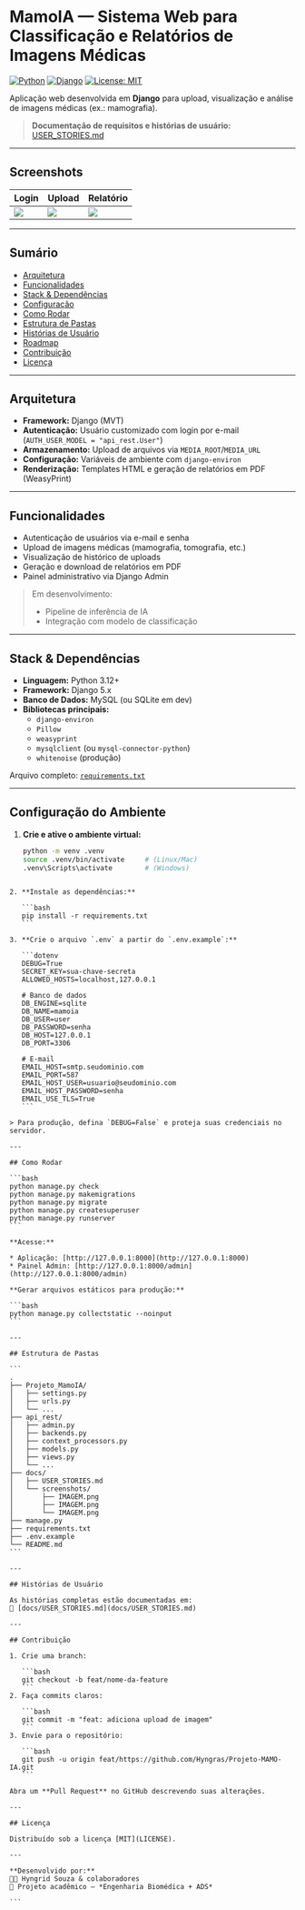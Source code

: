 # MamoIA — Sistema Web para Classificação e Relatórios de Imagens Médicas

[![Python](https://img.shields.io/badge/Python-3.12+-blue.svg)]()
[![Django](https://img.shields.io/badge/Django-5.x-green.svg)]()
[![License: MIT](https://img.shields.io/badge/License-MIT-yellow.svg)]()

Aplicação web desenvolvida em **Django** para upload, visualização e análise de imagens médicas (ex.: mamografia).  

> **Documentação de requisitos e histórias de usuário:** [USER_STORIES.md](projeto_mamoia/docs/USER_STORIES.md)

---

## Screenshots

| Login | Upload | Relatório |
|-------|---------|-----------|
| ![](docs/screenshots/1.png) | ![](docs/screenshots/2.png) | ![](docs/screenshots/3.png) | ![](docs/screenshots/4.png) |


---

## Sumário
- [Arquitetura](#arquitetura)
- [Funcionalidades](#funcionalidades)
- [Stack & Dependências](#stack--dependências)
- [Configuração](#configuração)
- [Como Rodar](#como-rodar)
- [Estrutura de Pastas](#estrutura-de-pastas)
- [Histórias de Usuário](#histórias-de-usuário)
- [Roadmap](#roadmap)
- [Contribuição](#contribuição)
- [Licença](#licença)

---

## Arquitetura
- **Framework:** Django (MVT)
- **Autenticação:** Usuário customizado com login por e-mail (`AUTH_USER_MODEL = "api_rest.User"`)
- **Armazenamento:** Upload de arquivos via `MEDIA_ROOT`/`MEDIA_URL`
- **Configuração:** Variáveis de ambiente com `django-environ`
- **Renderização:** Templates HTML e geração de relatórios em PDF (WeasyPrint)

---

## Funcionalidades
- Autenticação de usuários via e-mail e senha  
- Upload de imagens médicas (mamografia, tomografia, etc.)  
- Visualização de histórico de uploads  
- Geração e download de relatórios em PDF  
- Painel administrativo via Django Admin  

> Em desenvolvimento:
> - Pipeline de inferência de IA
> - Integração com modelo de classificação

---

## Stack & Dependências
- **Linguagem:** Python 3.12+
- **Framework:** Django 5.x
- **Banco de Dados:** MySQL (ou SQLite em dev)
- **Bibliotecas principais:**
  - `django-environ`
  - `Pillow`
  - `weasyprint`
  - `mysqlclient` (ou `mysql-connector-python`)
  - `whitenoise` (produção)

Arquivo completo: [`requirements.txt`](./requirements.txt)

---

## Configuração do Ambiente

1. **Crie e ative o ambiente virtual:**
   ```bash
   python -m venv .venv
   source .venv/bin/activate     # (Linux/Mac)
   .venv\Scripts\activate        # (Windows)
````

2. **Instale as dependências:**

   ```bash
   pip install -r requirements.txt
   ```

3. **Crie o arquivo `.env` a partir do `.env.example`:**

   ```dotenv
   DEBUG=True
   SECRET_KEY=sua-chave-secreta
   ALLOWED_HOSTS=localhost,127.0.0.1

   # Banco de dados
   DB_ENGINE=sqlite
   DB_NAME=mamoia
   DB_USER=user
   DB_PASSWORD=senha
   DB_HOST=127.0.0.1
   DB_PORT=3306

   # E-mail
   EMAIL_HOST=smtp.seudominio.com
   EMAIL_PORT=587
   EMAIL_HOST_USER=usuario@seudominio.com
   EMAIL_HOST_PASSWORD=senha
   EMAIL_USE_TLS=True
   ```

> Para produção, defina `DEBUG=False` e proteja suas credenciais no servidor.

---

## Como Rodar

```bash
python manage.py check
python manage.py makemigrations
python manage.py migrate
python manage.py createsuperuser
python manage.py runserver
```

**Acesse:**

* Aplicação: [http://127.0.0.1:8000](http://127.0.0.1:8000)
* Painel Admin: [http://127.0.0.1:8000/admin](http://127.0.0.1:8000/admin)

**Gerar arquivos estáticos para produção:**

```bash
python manage.py collectstatic --noinput
```

---

## Estrutura de Pastas

```
.
├── Projeto_MamoIA/
│   ├── settings.py
│   ├── urls.py
│   └── ...
├── api_rest/
│   ├── admin.py
│   ├── backends.py
│   ├── context_processors.py
│   ├── models.py
│   ├── views.py
│   └── ...
├── docs/
│   ├── USER_STORIES.md
│   └── screenshots/
│       ├── IMAGEM.png
│       ├── IMAGEM.png
│       └── IMAGEM.png
├── manage.py
├── requirements.txt
├── .env.example
└── README.md
```

---

## Histórias de Usuário

As histórias completas estão documentadas em:
📄 [docs/USER_STORIES.md](docs/USER_STORIES.md)

---

## Contribuição

1. Crie uma branch:

   ```bash
   git checkout -b feat/nome-da-feature
   ```
2. Faça commits claros:

   ```bash
   git commit -m "feat: adiciona upload de imagem"
   ```
3. Envie para o repositório:

   ```bash
   git push -u origin feat/https://github.com/Hyngras/Projeto-MAMO-IA.git
   ```

Abra um **Pull Request** no GitHub descrevendo suas alterações.

---

## Licença

Distribuído sob a licença [MIT](LICENSE).

---

**Desenvolvido por:**
👩‍💻 Hyngrid Souza & colaboradores
📘 Projeto acadêmico — *Engenharia Biomédica + ADS*

```
